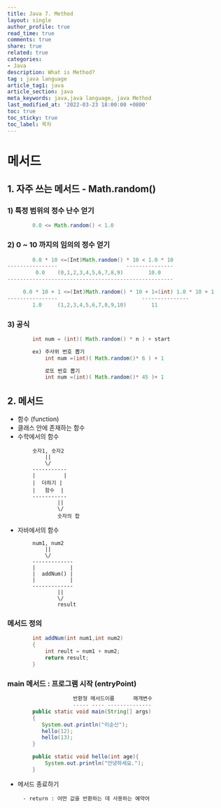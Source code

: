 ```yaml
---
title: Java 7. Method
layout: single
author_profile: true
read_time: true
comments: true
share: true
related: true
categories:
- Java
description: What is Method?
tag : java language
article_tag1: java
article_section: java
meta_keywords: java,java language, java Method
last_modified_at: '2022-03-23 18:00:00 +0800'
toc: true
toc_sticky: true
toc_label: 목차
---
```


메서드
=======

## 1. 자주 쓰는 메서드 - Math.random()
### 1) 특정 범위의 정수 난수 얻기

```java
        0.0 <= Math.random() < 1.0
```

### 2) 0 ~ 10 까지의 임의의 정수 얻기

```java
        0.0 * 10 <=(Int)Math.random() * 10 < 1.0 * 10
----------------                      ---------------
         0.0    (0,1,2,3,4,5,6,7,8,9)        10.0
-----------------------------------------------------

     0.0 * 10 + 1 <=(Int)Math.random() * 10 + 1<(int) 1.0 * 10 + 1
----------------                           ---------------          
        1.0     (1,2,3,4,5,6,7,8,9,10)        11

```

### 3) 공식

```java
        int num = (int)( Math.random() * n ) + start         

        ex) 주사위 번호 뽑기
            int num =(int)( Math.random()* 6 ) + 1

            로또 번호 뽑기
            int num =(int)( Math.random()* 45 )+ 1

```

## 2. 메서드  

* 함수 (function)
* 클래스 안에 존재하는 함수
* 수학에서의 함수 

```
        숫자1, 숫자2            
            ||                                                  
            \/                                        
        -----------
        |         |
        |  더하기 |                                             
        |   함수  |                                         
        -----------                                                             
                ||                                              
                \/                                                         
                숫자의 합                                                           

```

* 자바에서의 함수                                                       

```
        num1, num2
            ||
            \/
        -------------
        |           |
        |  addNum() |
        |           |
        -------------                
                ||
                \/
                result
```

###  메서드 정의 

```java
        int addNum(int num1,int num2)            
        {
            int reult = num1 + num2;
            return result;
        }

```

### main 메서드 : 프로그램 시작 (entryPoint)

```java
                     반환형 메서드이름      매개변수
                     ----- ---- -------------- 
        public static void main(String[] args)
        {
           System.out.println("이순신");
           hello(12);
           hello(13);
        }   

        public static void hello(int age){
            System.out.println("안녕하세요.");
        }
```

* 메서드 종료하기

```
     - return : 어떤 값을 반환하는 데 사용하는 예약어    
```